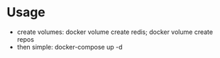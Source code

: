 # Usage

* create volumes: docker volume create redis; docker volume create repos
* then simple: docker-compose up -d
